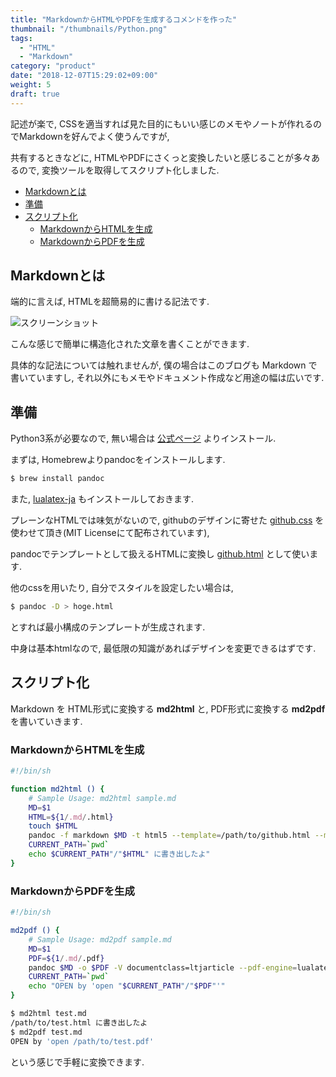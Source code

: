 ```yaml
---
title: "MarkdownからHTMLやPDFを生成するコメンドを作った"
thumbnail: "/thumbnails/Python.png"
tags:
  - "HTML"
  - "Markdown"
category: "product"
date: "2018-12-07T15:29:02+09:00"
weight: 5
draft: true
---
```


記述が楽で, CSSを適当すれば見た目的にもいい感じのメモやノートが作れるのでMarkdownを好んでよく使うんですが,



共有するときなどに, HTMLやPDFにさくっと変換したいと感じることが多々あるので, 変換ツールを取得してスクリプト化しました.

- [Markdownとは](#markdownとは)
- [準備](#準備)
- [スクリプト化](#スクリプト化)
  - [MarkdownからHTMLを生成](#markdownからhtmlを生成)
  - [MarkdownからPDFを生成](#markdownからpdfを生成)

## Markdownとは

端的に言えば, HTMLを超簡易的に書ける記法です.

![スクリーンショット](/media/images/markdown.png)

こんな感じで簡単に構造化された文章を書くことができます.

具体的な記法については触れませんが, 僕の場合はこのブログも Markdown で書いていますし, それ以外にもメモやドキュメント作成など用途の幅は広いです.

## 準備

Python3系が必要なので, 無い場合は [公式ページ](https://www.python.org/) よりインストール.

まずは, Homebrewよりpandocをインストールします.

``` bash
$ brew install pandoc
```

また,
[lualatex-ja](https://ja.osdn.net/projects/luatex-ja/wiki/LuaTeX-ja%E3%81%AE%E4%BD%BF%E3%81%84%E6%96%B9#h2-.E3.82.A4.E3.83.B3.E3.82.B9.E3.83.88.E3.83.BC.E3.83.AB.E3.83.BB.E3.82.A2.E3.83.83.E3.83.97.E3.83.87.E3.83.BC.E3.83.88.E6.96.B9.E6.B3.95)
もインストールしておきます.

プレーンなHTMLでは味気がないので, githubのデザインに寄せた
[github.css](https://github.com/sindresorhus/github-markdown-css)
を使わせて頂き(MIT Licenseにて配布されています),

pandocでテンプレートとして扱えるHTMLに変換し
[github.html](https://github.com/kaito1002/wrap_github_html/blob/master/github.html)
として使います.

他のcssを用いたり, 自分でスタイルを設定したい場合は,

``` bash
$ pandoc -D > hoge.html
```

とすれば最小構成のテンプレートが生成されます.

中身は基本htmlなので, 最低限の知識があればデザインを変更できるはずです.

## スクリプト化

Markdown を HTML形式に変換する **md2html** と,
PDF形式に変換する **md2pdf** を書いていきます.

### MarkdownからHTMLを生成

``` bash
#!/bin/sh

function md2html () {
    # Sample Usage: md2html sample.md
    MD=$1
    HTML=${1/.md/.html}
    touch $HTML
    pandoc -f markdown $MD -t html5 --template=/path/to/github.html --metadata pagetitle="initial title" -o $HTML
    CURRENT_PATH=`pwd`
    echo $CURRENT_PATH"/"$HTML" に書き出したよ"
}
```

### MarkdownからPDFを生成

``` bash
#!/bin/sh

md2pdf () {
    # Sample Usage: md2pdf sample.md
    MD=$1
    PDF=${1/.md/.pdf}
    pandoc $MD -o $PDF -V documentclass=ltjarticle --pdf-engine=lualatex
    CURRENT_PATH=`pwd`
    echo "OPEN by 'open "$CURRENT_PATH"/"$PDF"'"
}
```

``` bash
$ md2html test.md
/path/to/test.html に書き出したよ
$ md2pdf test.md
OPEN by 'open /path/to/test.pdf'
```

という感じで手軽に変換できます.
